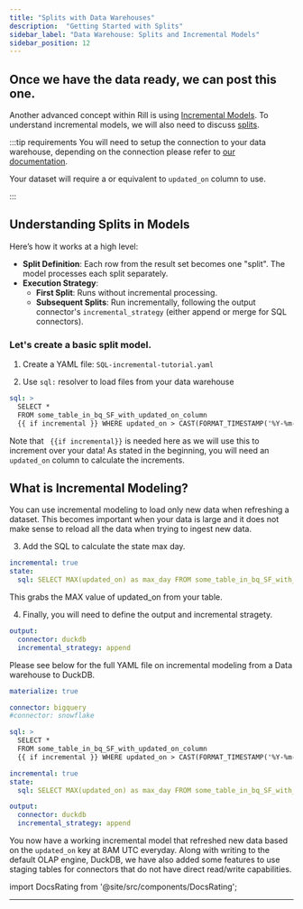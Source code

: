 ```yaml
---
title: "Splits with Data Warehouses"
description:  "Getting Started with Splits"
sidebar_label: "Data Warehouse: Splits and Incremental Models"
sidebar_position: 12
---
```


## Once we have the data ready, we can post this one.


Another advanced concept within Rill is using [Incremental Models](https://docs.rilldata.com/build/advancedmodels/incremental). To understand incremental models, we will also need to discuss [splits](https://docs.rilldata.com/build/advancedmodels/splits). 

:::tip requirements
You will need to setup the connection to your data warehouse, depending on the connection please refer to [our documentation](https://docs.rilldata.com/reference/connectors/).

Your dataset will require a or equivalent to `updated_on` column to use.

:::


## Understanding Splits in Models

Here’s how it works at a high level:

- **Split Definition**: Each row from the result set becomes one "split". The model processes each split separately.
- **Execution Strategy**:
  - **First Split**: Runs without incremental processing.
  - **Subsequent Splits**: Run incrementally, following the output connector's `incremental_strategy` (either append or merge for SQL connectors).

### Let's create a basic split model.

1. Create a YAML file: `SQL-incremental-tutorial.yaml`

2. Use `sql:` resolver to load files from your data warehouse

```yaml
sql: >
  SELECT *
  FROM some_table_in_bq_SF_with_updated_on_column
  {{ if incremental }} WHERE updated_on > CAST(FORMAT_TIMESTAMP('%Y-%m-%d', '{{ .state.max_day }}') AS DATE) {{ end }}
```

Note that ` {{if incremental}}` is needed here as we will use this to increment over your data! As stated in the beginning, you will need an `updated_on` column to calculate the increments. 


## What is Incremental Modeling?
You can use incremental modeling to load only new data when refreshing a dataset. This becomes important when your data is large and it does not make sense to reload all the data when trying to ingest new data.


3. Add the SQL to calculate the state max day.
```yaml
incremental: true
state:
  sql: SELECT MAX(updated_on) as max_day FROM some_table_in_bq_SF_with_updated_on_column
```

This grabs the MAX value of updated_on from your table.

4. Finally, you will need to define the output and incremental stragety.

```yaml
output:
  connector: duckdb
  incremental_strategy: append
```

Please see below for the full YAML file on incremental modeling from a Data warehouse to DuckDB.
```yaml
materialize: true

connector: bigquery
#connector: snowflake

sql: >
  SELECT *
  FROM some_table_in_bq_SF_with_updated_on_column
  {{ if incremental }} WHERE updated_on > CAST(FORMAT_TIMESTAMP('%Y-%m-%d', '{{ .state.max_day }}') AS DATE) {{ end }}

incremental: true
state:
  sql: SELECT MAX(updated_on) as max_day FROM some_table_in_bq_SF_with_updated_on_column

output:
  connector: duckdb
  incremental_strategy: append
```



You now have a working incremental model that refreshed new data based on the `updated_on` key at 8AM UTC everyday. Along with writing to the default OLAP engine, DuckDB, we have also added some features to use staging tables for connectors that do not have direct read/write capabilities.

import DocsRating from '@site/src/components/DocsRating';

---
<DocsRating />